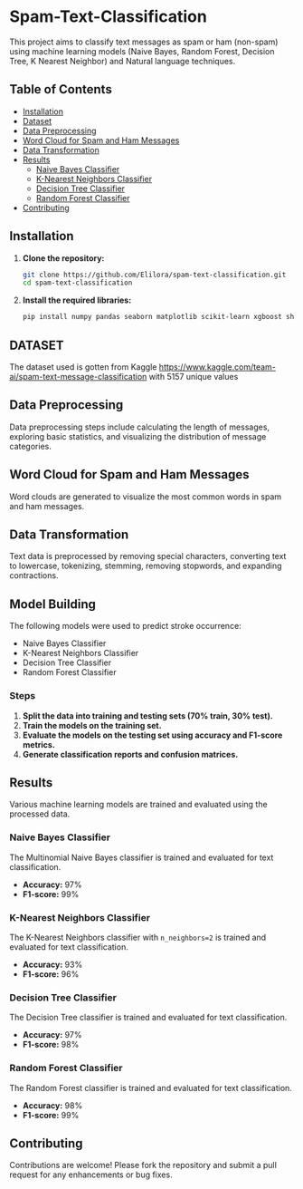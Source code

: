 # Spam-Text-Classification

This project aims to classify text messages as spam or ham (non-spam) using machine learning models (Naive Bayes, Random Forest, Decision Tree, K Nearest Neighbor) and Natural language techniques.

## Table of Contents

- [Installation](#installation)
- [Dataset](#dataset)
- [Data Preprocessing](#data-preprocessing)
- [Word Cloud for Spam and Ham Messages](#word-cloud-for-spam-and-ham-messages)
- [Data Transformation](#data-transformation)
- [Results](#results)
  - [Naive Bayes Classifier](#naive-bayes-classifier)
  - [K-Nearest Neighbors Classifier](#k-nearest-neighbors-classifier)
  - [Decision Tree Classifier](#decision-tree-classifier)
  - [Random Forest Classifier](#random-forest-classifier)
- [Contributing](#contributing)


## **Installation**

1. **Clone the repository:**

    ```bash
    git clone https://github.com/Elilora/spam-text-classification.git
    cd spam-text-classification
    ```

2. **Install the required libraries:**

    ```bash
    pip install numpy pandas seaborn matplotlib scikit-learn xgboost shap
    ```
    
## DATASET
The dataset used is gotten from Kaggle  https://www.kaggle.com/team-ai/spam-text-message-classification with 5157 unique values

## Data Preprocessing
Data preprocessing steps include calculating the length of messages, exploring basic statistics, and visualizing the distribution of message categories.

## Word Cloud for Spam and Ham Messages
Word clouds are generated to visualize the most common words in spam and ham messages.

## Data Transformation

Text data is preprocessed by removing special characters, converting text to lowercase, tokenizing, stemming, removing stopwords, and expanding contractions.

## **Model Building**

The following models were used to predict stroke occurrence:

- Naive Bayes Classifier
- K-Nearest Neighbors Classifier
- Decision Tree Classifier
- Random Forest Classifier

### **Steps**

1. **Split the data into training and testing sets (70% train, 30% test).**
2. **Train the models on the training set.**
3. **Evaluate the models on the testing set using accuracy and F1-score metrics.**
4. **Generate classification reports and confusion matrices.**
   
## **Results**
Various machine learning models are trained and evaluated using the processed data.

### Naive Bayes Classifier
The Multinomial Naive Bayes classifier is trained and evaluated for text classification.
- **Accuracy:** 97%
- **F1-score:** 99%


### K-Nearest Neighbors Classifier
The K-Nearest Neighbors classifier with `n_neighbors=2` is trained and evaluated for text classification.
- **Accuracy:** 93%
- **F1-score:** 96%


### Decision Tree Classifier
The Decision Tree classifier is trained and evaluated for text classification.
- **Accuracy:** 97%
- **F1-score:** 98%


### Random Forest Classifier
The Random Forest classifier is trained and evaluated for text classification.
- **Accuracy:** 98%
- **F1-score:** 99%


## **Contributing**

Contributions are welcome! Please fork the repository and submit a pull request for any enhancements or bug fixes.




